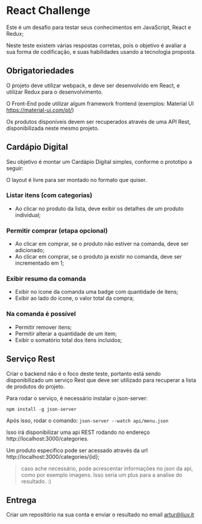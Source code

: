 # React Challenge

Este é um desafio para testar seus conhecimentos em JavaScript, React e Redux;

Neste teste existem várias respostas corretas, pois o objetivo é avaliar a sua forma de codificação, e suas habilidades usando a tecnologia proposta.

## Obrigatoriedades

O projeto deve utilizar webpack, e deve ser desenvolvido em React, e utilizar Redux para o desenvolvimento.

O Front-End pode utilizar algum framework frontend (exemplos: Material UI https://material-ui.com/pt/)

Os produtos disponíveis devem ser recuperados através de uma API Rest, disponibilizada neste mesmo projeto.

## Cardápio Digital

Seu objetivo é montar um Cardápio Digital simples, conforme o prototipo a seguir:

O layout é livre para ser montado no formato que quiser. 

### Listar itens (com categorias)

- Ao clicar no produto da lista, deve exibir os detalhes de um produto individual;

### Permitir comprar (etapa opcional)

- Ao clicar em comprar, se o produto não estiver na comanda, deve ser adicionado;
- Ao clicar em comprar, se o produto ja existir no comanda, deve ser incrementado em 1;

### Exibir resumo da comanda

- Exibir no icone da comanda uma badge com quantidade de itens;
- Exibir ao lado do icone, o valor total da compra;

### Na comanda é possível

- Permitir remover itens;
- Permitir alterar a quantidade de um item;
- Exibir o somatório total dos itens incluidos;

## Serviço Rest

Criar o backend não é o foco deste teste, portanto está sendo disponibilizado um serviço Rest que deve ser utilizado para recuperar a lista de produtos do projeto.

Para rodar o serviço, é necessário instalar o json-server:

`npm install -g json-server`

Após isso, rodar o comando: `json-server --watch api/menu.json`

Isso irá disponibilizar uma api REST rodando no endereço http://localhost:3000/categories.

Um produto especifico pode ser acessado através da url http://localhost:3000/categories/{id};

> caso ache necessário, pode acrescentar informações no json da api, como por exemplo imagens. Isso seria um plus para a analise do resultado. :)

## Entrega

Criar um repositório na sua conta e enviar o resultado no email artur@liuv.it